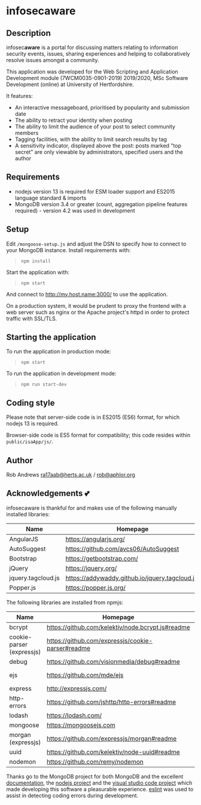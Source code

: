 # infosec**aware**

## Description

infosec**aware** is a portal for discussing matters relating to information security events, issues, sharing experiences and helping to collaboratively resolve issues amongst a community.

This application was developed for the Web Scripting and Application Development module (7WCM0035-0901-2019) 2019/2020, MSc Software Development (online) at University of Hertfordshire.

It features:

  * An interactive messageboard, prioritised by popularity and submission date
  * The ability to retract your identity when posting
  * The ability to limit the audience of your post to select community members
  * Tagging facilities, with the ability to limit search results by tag
  * A sensitivity indicator, displayed above the post: posts marked "top secret" are only viewable by administrators, specified users and the author

## Requirements

* nodejs version 13 is required for ESM loader support and ES2015 language standard & imports
* MongoDB version 3.4 or greater (count, aggregation pipeline features required) - version 4.2 was used in development

## Setup

Edit `/mongoose-setup.js` and adjust the DSN to specify how to connect to your MongoDB instance. Install requirements with:

> `npm install`

Start the application with:

> `npm start`

And connect to http://my.host.name:3000/ to use the application.

On a production system, it would be prudent to proxy the frontend with a web server such as nginx or the Apache project's httpd in order to protect traffic with SSL/TLS.

## Starting the application

To run the application in production mode:

> `npm start`

To run the application in development mode:

> `npm run start-dev`

## Coding style

Please note that server-side code is in ES2015 (ES6) format, for which nodejs 13 is required.

Browser-side code is ES5 format for compatibility; this code resides within `public/isaApp/js/`.

## Author

Rob Andrews <ra17aab@herts.ac.uk> / <rob@aphlor.org>

## Acknowledgements 💕

infosecaware is thankful for and makes use of the following manually installed libraries:

| Name | Homepage | License |
|------|----------|---------|
| AngularJS | https://angularjs.org/ | MIT |
| AutoSuggest | https://github.com/avcs06/AutoSuggest | MIT |
| Bootstrap | https://getbootstrap.com/ | MIT |
| jQuery | https://jquery.org/ | MIT |
| jquery.tagcloud.js | https://addywaddy.github.io/jquery.tagcloud.js/ | MIT |
| Popper.js | https://popper.js.org/ | MIT |

The following libraries are installed from npmjs:

| Name | Homepage | License |
|------|----------|---------|
| bcrypt | https://github.com/kelektiv/node.bcrypt.js#readme | MIT |
| cookie-parser (expressjs) | https://github.com/expressjs/cookie-parser#readme | MIT |
| debug | https://github.com/visionmedia/debug#readme | MIT |
| ejs | https://github.com/mde/ejs | Apache-2.0 |
| express | http://expressjs.com/ | MIT |
| http-errors | https://github.com/jshttp/http-errors#readme | MIT |
| lodash | https://lodash.com/ | MIT |
| mongoose | https://mongoosejs.com | MIT |
| morgan (expressjs) | https://github.com/expressjs/morgan#readme | MIT |
| uuid | https://github.com/kelektiv/node-uuid#readme | MIT |
| nodemon | https://github.com/remy/nodemon | MIT |

Thanks go to the MongoDB project for both MongoDB and the excellent [documentation](https://docs.mongodb.com/), the [nodejs project](https://nodejs.org/) and the [visual studio code project](https://code.visualstudio.com/) which made developing this software a pleasurable experience. [eslint](https://eslint.org/) was used to assist in detecting coding errors during development.
